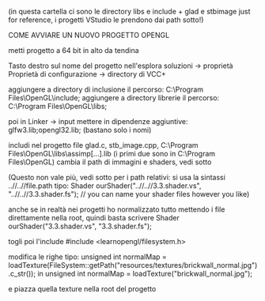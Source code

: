 (in questa cartella ci sono le directory libs e include + glad e stbimage just for reference, i progetti VStudio le prendono dai path sotto!)

COME AVVIARE UN NUOVO PROGETTO OPENGL

metti progetto a 64 bit in alto da tendina

Tasto destro sul nome del progetto nell'esplora soluzioni -> proprietà 
Proprietà di configurazione -> directory di VCC+

aggiungere a directory di inclusione il percorso: C:\Program Files\OpenGL\include;
aggiungere a directory librerie il percorso: C:\Program Files\OpenGL\libs;

poi in Linker -> input
mettere in dipendenze aggiuntive: glfw3.lib;opengl32.lib; (bastano solo i nomi)

includi nel progetto file glad.c, stb_image.cpp, C:\Program Files\OpenGL\libs\assimp[...].lib (i primi due sono in C:\Program Files\OpenGL)
cambia il path di immagini e shaders, vedi sotto

(Questo non vale più, vedi sotto per i path relativi:
si usa la sintassi ..//..//file.path
tipo:
Shader ourShader("..//..//3.3.shader.vs", "..//..//3.3.shader.fs"); // you can name your shader files however you like)

anche se in realtà nei progetti ho normalizzato tutto mettendo i file direttamente nella root, quindi basta scrivere
Shader ourShader("3.3.shader.vs", "3.3.shader.fs");

togli poi l'include 
#include <learnopengl/filesystem.h>

modifica le righe tipo:
   unsigned int normalMap  = loadTexture(FileSystem::getPath("resources/textures/brickwall_normal.jpg").c_str());
in
   unsigned int normalMap  = loadTexture("brickwall_normal.jpg");

e piazza quella texture nella root del progetto